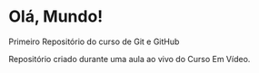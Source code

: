 # Olá, Mundo!

Primeiro Repositório do curso de Git e GitHub

Repositório criado durante uma aula ao vivo do Curso Em Vídeo.
